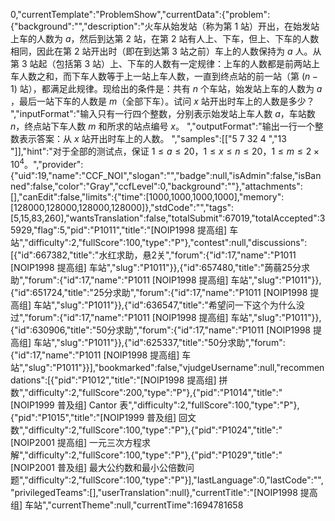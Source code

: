 0,"currentTemplate":"ProblemShow","currentData":{"problem":{"background":"","description":"火车从始发站（称为第 $1$ 站）开出，在始发站上车的人数为 $a$，然后到达第 $2$ 站，在第 $2$ 站有人上、下车，但上、下车的人数相同，因此在第 $2$ 站开出时（即在到达第 $3$ 站之前）车上的人数保持为 $a$ 人。从第 $3$ 站起（包括第 $3$ 站）上、下车的人数有一定规律：上车的人数都是前两站上车人数之和，而下车人数等于上一站上车人数，一直到终点站的前一站（第 $(n-1)$ 站），都满足此规律。现给出的条件是：共有 $n$ 个车站，始发站上车的人数为 $a$ ，最后一站下车的人数是 $m$（全部下车）。试问 $x$ 站开出时车上的人数是多少？
","inputFormat":"输入只有一行四个整数，分别表示始发站上车人数 $a$，车站数 $n$，终点站下车人数 $m$ 和所求的站点编号 $x$。
","outputFormat":"输出一行一个整数表示答案：从 $x$ 站开出时车上的人数。
","samples":[["5 7 32 4
","13
"]],"hint":"对于全部的测试点，保证 $1 \leq a \leq 20$，$1 \leq x \leq n \leq 20$，$1 \leq m \leq 2 \times 10^4$。","provider":{"uid":19,"name":"CCF_NOI","slogan":"","badge":null,"isAdmin":false,"isBanned":false,"color":"Gray","ccfLevel":0,"background":""},"attachments":[],"canEdit":false,"limits":{"time":[1000,1000,1000,1000],"memory":[128000,128000,128000,128000]},"stdCode":"","tags":[5,15,83,260],"wantsTranslation":false,"totalSubmit":67019,"totalAccepted":35929,"flag":5,"pid":"P1011","title":"[NOIP1998 提高组] 车站","difficulty":2,"fullScore":100,"type":"P"},"contest":null,"discussions":[{"id":667382,"title":"水红求助，悬2关","forum":{"id":17,"name":"P1011 [NOIP1998 提高组] 车站","slug":"P1011"}},{"id":657480,"title":"蒟蒻25分求助","forum":{"id":17,"name":"P1011 [NOIP1998 提高组] 车站","slug":"P1011"}},{"id":651724,"title":"25分求助","forum":{"id":17,"name":"P1011 [NOIP1998 提高组] 车站","slug":"P1011"}},{"id":636547,"title":"希望问一下这个为什么没过","forum":{"id":17,"name":"P1011 [NOIP1998 提高组] 车站","slug":"P1011"}},{"id":630906,"title":"50分求助","forum":{"id":17,"name":"P1011 [NOIP1998 提高组] 车站","slug":"P1011"}},{"id":625337,"title":"50分求助","forum":{"id":17,"name":"P1011 [NOIP1998 提高组] 车站","slug":"P1011"}}],"bookmarked":false,"vjudgeUsername":null,"recommendations":[{"pid":"P1012","title":"[NOIP1998 提高组] 拼数","difficulty":2,"fullScore":200,"type":"P"},{"pid":"P1014","title":"[NOIP1999 普及组] Cantor 表","difficulty":2,"fullScore":100,"type":"P"},{"pid":"P1015","title":"[NOIP1999 普及组] 回文数","difficulty":2,"fullScore":100,"type":"P"},{"pid":"P1024","title":"[NOIP2001 提高组] 一元三次方程求解","difficulty":2,"fullScore":100,"type":"P"},{"pid":"P1029","title":"[NOIP2001 普及组] 最大公约数和最小公倍数问题","difficulty":2,"fullScore":100,"type":"P"}],"lastLanguage":0,"lastCode":"","privilegedTeams":[],"userTranslation":null},"currentTitle":"[NOIP1998 提高组] 车站","currentTheme":null,"currentTime":1694781658